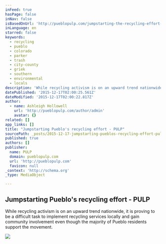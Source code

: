```yaml
---
inFeed: true
hasPage: false
inNav: false
isBasedOnUrl: 'http://pueblopulp.com/jumpstarting-the-recycling-effort-pueblo'
inLanguage: en
starred: false
keywords:
  - recycling
  - pueblo
  - colorado
  - parker
  - trash
  - city-county
  - griek
  - southern
  - environmental
  - locals
description: 'While recycling activism is on an upward trend nationwide, it is proving to be a difficult task to implement recycling services locally and gain community involvement even though the majority of Pueblo residents support the movement.'
datePublished: '2015-12-17T02:00:25.561Z'
dateModified: '2015-12-17T02:00:22.817Z'
author:
  - name: Ashleigh Hollowell
    url: 'http://pueblopulp.com/author/admin'
    avatar: {}
related: []
app_links: []
title: "Jumpstarting Pueblo's recycling effort - PULP"
sourcePath: _posts/2015-12-17-jumpstarting-pueblos-recycling-effort-pulp.md
published: true
authors: []
publisher:
  name: PULP
  domain: pueblopulp.com
  url: 'http://pueblopulp.com'
  favicon: null
_context: 'http://schema.org'
_type: MediaObject

---
```

<article style=""><h1>Jumpstarting Pueblo's recycling effort - PULP</h1><p>While recycling activism is on an upward trend nationwide, it is proving to be a difficult task to implement recycling services locally and gain community involvement even though the majority of Pueblo residents support the movement.</p><img src="https://s3-us-west-2.amazonaws.com/the-grid-img/p/7059320b3ea1d8ec3bc9dc88913de39a439390bf.jpg" /></article>